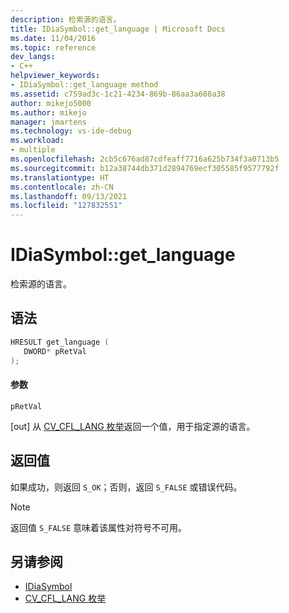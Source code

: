 ```yaml
---
description: 检索源的语言。
title: IDiaSymbol::get_language | Microsoft Docs
ms.date: 11/04/2016
ms.topic: reference
dev_langs:
- C++
helpviewer_keywords:
- IDiaSymbol::get_language method
ms.assetid: c759ad3c-1c21-4234-869b-86aa3a608a38
author: mikejo5000
ms.author: mikejo
manager: jmartens
ms.technology: vs-ide-debug
ms.workload:
- multiple
ms.openlocfilehash: 2cb5c676ad87cdfeaff7716a625b734f3a0713b5
ms.sourcegitcommit: b12a38744db371d2894769ecf305585f9577792f
ms.translationtype: HT
ms.contentlocale: zh-CN
ms.lasthandoff: 09/13/2021
ms.locfileid: "127832551"
---
```

# <a name="idiasymbolget_language"></a>IDiaSymbol::get_language
检索源的语言。

## <a name="syntax"></a>语法

```C++
HRESULT get_language ( 
   DWORD* pRetVal
);
```

#### <a name="parameters"></a>参数
 `pRetVal`

[out] 从 [CV_CFL_LANG 枚举](../../debugger/debug-interface-access/cv-cfl-lang.md)返回一个值，用于指定源的语言。

## <a name="return-value"></a>返回值
 如果成功，则返回 `S_OK`；否则，返回 `S_FALSE` 或错误代码。

> [!NOTE]
> 返回值 `S_FALSE` 意味着该属性对符号不可用。

## <a name="see-also"></a>另请参阅
- [IDiaSymbol](../../debugger/debug-interface-access/idiasymbol.md)
- [CV_CFL_LANG 枚举](../../debugger/debug-interface-access/cv-cfl-lang.md)
